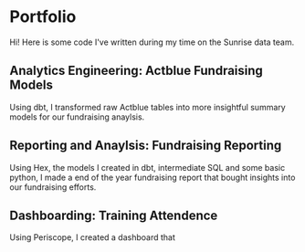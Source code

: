 # Portfolio

Hi! Here is some code I've written during my time on the Sunrise data team.

## Analytics Engineering: Actblue Fundraising Models

Using dbt, I transformed raw Actblue tables into more insightful summary models for our fundraising anaylsis.

## Reporting and Anaylsis: Fundraising Reporting

Using Hex, the models I created in dbt, intermediate SQL and some basic python, I made a end of the year fundraising report that bought insights into our fundraising efforts. 

## Dashboarding: Training Attendence

Using Periscope, I created a dashboard that 

